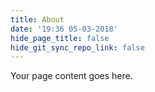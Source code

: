 ```yaml
---
title: About
date: '19:36 05-03-2018'
hide_page_title: false
hide_git_sync_repo_link: false
---
```


Your page content goes here.